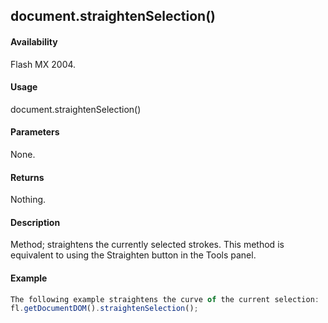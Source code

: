 ## document.straightenSelection()

#### Availability

Flash MX 2004.

#### Usage

document.straightenSelection()

#### Parameters

None.

#### Returns

Nothing.

#### Description

Method; straightens the currently selected strokes. This method is equivalent to using the Straighten button in the Tools panel.

#### Example

```javascript
The following example straightens the curve of the current selection:
fl.getDocumentDOM().straightenSelection();

```